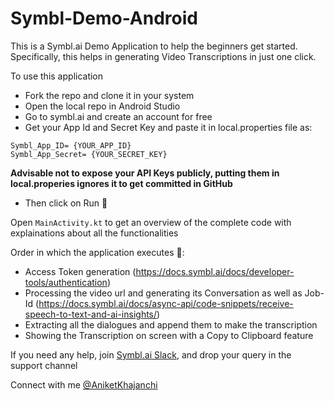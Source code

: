 # Symbl-Demo-Android
This is a Symbl.ai Demo Application to help the beginners get started.
Specifically, this helps in generating Video Transcriptions in just one click.

To use this application
- Fork the repo and clone it in your system
- Open the local repo in Android Studio
- Go to symbl.ai and create an account for free
- Get your App Id and Secret Key and paste it in local.properties file as:


`Symbl_App_ID= {YOUR_APP_ID}`
<br/>
`Symbl_App_Secret= {YOUR_SECRET_KEY}`

**Advisable not to expose your API Keys publicly, putting them in local.properies ignores it to get committed in GitHub**
- Then click on Run 🚀

Open `MainActivity.kt` to get an overview of the complete code with explainations about all the functionalities

Order in which the application executes 📲:
- Access Token generation (https://docs.symbl.ai/docs/developer-tools/authentication)
- Processing the video url and generating its Conversation as well as Job-Id (https://docs.symbl.ai/docs/async-api/code-snippets/receive-speech-to-text-and-ai-insights/)
- Extracting all the dialogues and append them to make the transcription 
- Showing the Transcription on screen with a Copy to Clipboard feature

If you need any help, join [Symbl.ai Slack](https://symbldotai.slack.com/join/shared_invite/zt-4sic2s11-D3x496pll8UHSJ89cm78CA#/), and drop your query in the support channel

Connect with me [@AniketKhajanchi](https://twitter.com/AniketKhajanchi)
